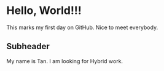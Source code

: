 # Hello, World!!!

This marks my first day on GitHub. Nice to meet everybody.


## Subheader

My name is Tan. I am looking for Hybrid work.